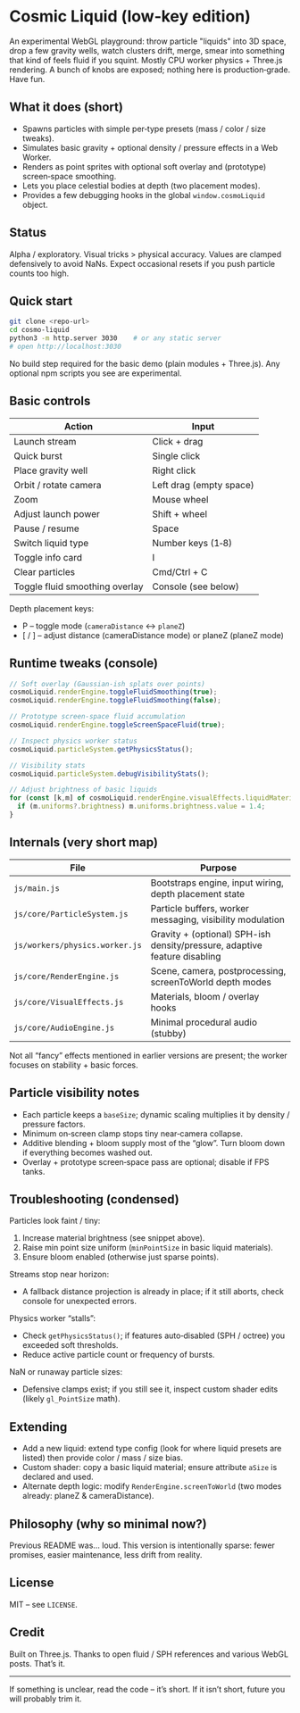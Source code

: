 # Cosmic Liquid (low‑key edition)

An experimental WebGL playground: throw particle "liquids" into 3D space, drop a few gravity wells, watch clusters drift, merge, smear into something that kind of feels fluid if you squint. Mostly CPU worker physics + Three.js rendering. A bunch of knobs are exposed; nothing here is production‑grade. Have fun.

## What it does (short)
* Spawns particles with simple per‑type presets (mass / color / size tweaks).
* Simulates basic gravity + optional density / pressure effects in a Web Worker.
* Renders as point sprites with optional soft overlay and (prototype) screen‑space smoothing.
* Lets you place celestial bodies at depth (two placement modes).
* Provides a few debugging hooks in the global `window.cosmoLiquid` object.

## Status
Alpha / exploratory. Visual tricks > physical accuracy. Values are clamped defensively to avoid NaNs. Expect occasional resets if you push particle counts too high.

## Quick start
```bash
git clone <repo-url>
cd cosmo-liquid
python3 -m http.server 3030    # or any static server
# open http://localhost:3030
```
No build step required for the basic demo (plain modules + Three.js). Any optional npm scripts you see are experimental.

## Basic controls
| Action                         | Input                   |
| ------------------------------ | ----------------------- |
| Launch stream                  | Click + drag            |
| Quick burst                    | Single click            |
| Place gravity well             | Right click             |
| Orbit / rotate camera          | Left drag (empty space) |
| Zoom                           | Mouse wheel             |
| Adjust launch power            | Shift + wheel           |
| Pause / resume                 | Space                   |
| Switch liquid type             | Number keys (1‑8)       |
| Toggle info card               | I                       |
| Clear particles                | Cmd/Ctrl + C            |
| Toggle fluid smoothing overlay | Console (see below)     |

Depth placement keys:
* P – toggle mode (`cameraDistance` ↔ `planeZ`)
* [ / ] – adjust distance (cameraDistance mode) or planeZ (planeZ mode)

## Runtime tweaks (console)
```js
// Soft overlay (Gaussian-ish splats over points)
cosmoLiquid.renderEngine.toggleFluidSmoothing(true);
cosmoLiquid.renderEngine.toggleFluidSmoothing(false);

// Prototype screen‑space fluid accumulation
cosmoLiquid.renderEngine.toggleScreenSpaceFluid(true);

// Inspect physics worker status
cosmoLiquid.particleSystem.getPhysicsStatus();

// Visibility stats
cosmoLiquid.particleSystem.debugVisibilityStats();

// Adjust brightness of basic liquids
for (const [k,m] of cosmoLiquid.renderEngine.visualEffects.liquidMaterials) {
  if (m.uniforms?.brightness) m.uniforms.brightness.value = 1.4;
}
```

## Internals (very short map)
| File                           | Purpose                                                                   |
| ------------------------------ | ------------------------------------------------------------------------- |
| `js/main.js`                   | Bootstraps engine, input wiring, depth placement state                    |
| `js/core/ParticleSystem.js`    | Particle buffers, worker messaging, visibility modulation                 |
| `js/workers/physics.worker.js` | Gravity + (optional) SPH-ish density/pressure, adaptive feature disabling |
| `js/core/RenderEngine.js`      | Scene, camera, postprocessing, screenToWorld depth modes                  |
| `js/core/VisualEffects.js`     | Materials, bloom / overlay hooks                                          |
| `js/core/AudioEngine.js`       | Minimal procedural audio (stubby)                                         |

Not all “fancy” effects mentioned in earlier versions are present; the worker focuses on stability + basic forces.

## Particle visibility notes
* Each particle keeps a `baseSize`; dynamic scaling multiplies it by density / pressure factors.
* Minimum on‑screen clamp stops tiny near‑camera collapse.
* Additive blending + bloom supply most of the “glow”. Turn bloom down if everything becomes washed out.
* Overlay + prototype screen‑space pass are optional; disable if FPS tanks.

## Troubleshooting (condensed)
Particles look faint / tiny:
1. Increase material brightness (see snippet above).
2. Raise min point size uniform (`minPointSize` in basic liquid materials).
3. Ensure bloom enabled (otherwise just sparse points).

Streams stop near horizon:
* A fallback distance projection is already in place; if it still aborts, check console for unexpected errors.

Physics worker “stalls”:
* Check `getPhysicsStatus()`; if features auto‑disabled (SPH / octree) you exceeded soft thresholds.
* Reduce active particle count or frequency of bursts.

NaN or runaway particle sizes:
* Defensive clamps exist; if you still see it, inspect custom shader edits (likely `gl_PointSize` math).

## Extending
* Add a new liquid: extend type config (look for where liquid presets are listed) then provide color / mass / size bias.
* Custom shader: copy a basic liquid material; ensure attribute `aSize` is declared and used.
* Alternate depth logic: modify `RenderEngine.screenToWorld` (two modes already: planeZ & cameraDistance).

## Philosophy (why so minimal now?)
Previous README was… loud. This version is intentionally sparse: fewer promises, easier maintenance, less drift from reality.

## License
MIT – see `LICENSE`.

## Credit
Built on Three.js. Thanks to open fluid / SPH references and various WebGL posts. That’s it.

---
If something is unclear, read the code – it’s short. If it isn’t short, future you will probably trim it.
